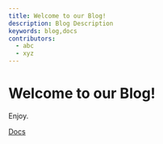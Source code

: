 ```yaml
---
title: Welcome to our Blog!
description: Blog Description
keywords: blog,docs
contributors:
  - abc
  - xyz
---
```


# Welcome to our Blog!

Enjoy.

[Docs](../docs/getting-started/index.md#hash)
